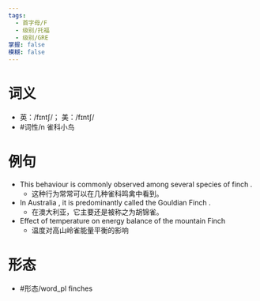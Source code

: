 ```yaml
---
tags:
  - 首字母/F
  - 级别/托福
  - 级别/GRE
掌握: false
模糊: false
---
```

# 词义
- 英：/fɪntʃ/； 美：/fɪntʃ/
- #词性/n  雀科小鸟
# 例句
- This behaviour is commonly observed among several species of finch .
	- 这种行为常常可以在几种雀科鸣禽中看到。
- In Australia , it is predominantly called the Gouldian Finch .
	- 在澳大利亚，它主要还是被称之为胡锦雀。
- Effect of temperature on energy balance of the mountain Finch
	- 温度对高山岭雀能量平衡的影响
# 形态
- #形态/word_pl finches
